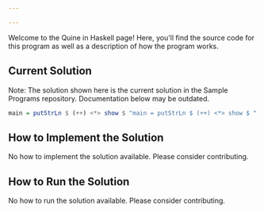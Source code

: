 ```yaml
---

---
```


Welcome to the Quine in Haskell page! Here, you'll find the source code for this program as well as a description of how the program works.

## Current Solution

Note: The solution shown here is the current solution in the Sample Programs repository. Documentation below may be outdated.

```Haskell
main = putStrLn $ (++) <*> show $ "main = putStrLn $ (++) <*> show $ "

```

## How to Implement the Solution

No how to implement the solution available. Please consider contributing.

## How to Run the Solution

No how to run the solution available. Please consider contributing.